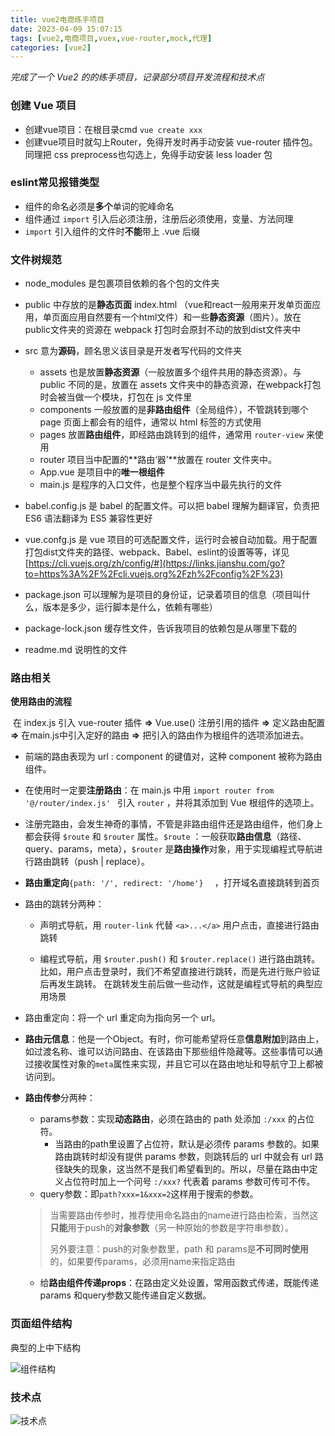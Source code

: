 ```yaml
---
title: vue2电商练手项目
date: 2023-04-09 15:07:15
tags: [vue2,电商项目,vuex,vue-router,mock,代理]
categories: [vue2]
---
```


*完成了一个 Vue2 的的练手项目，记录部分项目开发流程和技术点*

### 创建 Vue 项目

+ 创建vue项目：在根目录cmd `vue create xxx`
+ 创建vue项目时就勾上Router，免得开发时再手动安装 vue-router 插件包。同理把 css preprocess也勾选上，免得手动安装 less loader 包



### eslint常见报错类型

+ 组件的命名必须是**多个**单词的驼峰命名
+ 组件通过 `import` 引入后必须注册，注册后必须使用，变量、方法同理
+ `import` 引入组件的文件时**不能**带上 .vue 后缀



### 文件树规范

+ node_modules 是包裹项目依赖的各个包的文件夹
+ public 中存放的是**静态页面** index.html （vue和react一般用来开发单页面应用，单页面应用自然要有一个html文件）和一些**静态资源**（图片）。放在public文件夹的资源在 webpack 打包时会原封不动的放到dist文件夹中

+ src 意为**源码**，顾名思义该目录是开发者写代码的文件夹
  + assets 也是放置**静态资源**（一般放置多个组件共用的静态资源）。与 public 不同的是，放置在 assets 文件夹中的静态资源，在webpack打包时会被当做一个模块，打包在 js 文件里
  + components 一般放置的是**非路由组件**（全局组件），不管跳转到哪个 page 页面上都会有的组件，通常以 html 标签的方式使用
  + pages 放置**路由组件**，即经路由跳转到的组件，通常用 `router-view` 来使用
  + router 项目当中配置的**路由‘器’**放置在 router 文件夹中。
  + App.vue 是项目中的**唯一根组件**
  + main.js 是程序的入口文件，也是整个程序当中最先执行的文件
+ babel.config.js 是 babel 的配置文件。可以把 babel 理解为翻译官，负责把 ES6 语法翻译为 ES5 兼容性更好
+ vue.confg.js 是 vue 项目的可选配置文件，运行时会被自动加载。用于配置打包dist文件夹的路径、webpack、Babel、eslint的设置等等，详见[https://cli.vuejs.org/zh/config/#](https://links.jianshu.com/go?to=https%3A%2F%2Fcli.vuejs.org%2Fzh%2Fconfig%2F%23)
+ package.json 可以理解为是项目的身份证，记录着项目的信息（项目叫什么，版本是多少，运行脚本是什么，依赖有哪些）
+ package-lock.json 缓存性文件，告诉我项目的依赖包是从哪里下载的
+ readme.md 说明性的文件



### 路由相关

**使用路由的流程**

​		在 index.js 引入 vue-router 插件 **=>** Vue.use() 注册引用的插件 **=>** 定义路由配置 **=>** 在main.js中引入定好的路由 **=>** 把引入的路由作为根组件的选项添加进去。

+ 前端的路由表现为 url : component 的键值对，这种 component 被称为路由组件。

+ 在使用时一定要**注册路由**：在 main.js 中用 `import router from '@/router/index.js' ` 引入 `router` ，并将其添加到 Vue 根组件的选项上。

+ 注册完路由，会发生神奇的事情，不管是非路由组件还是路由组件，他们身上都会获得 `$route` 和 `$router` 属性。`$route` ：一般获取**路由信息**（路径、query、params，meta），`$router` 是**路由操作**对象，用于实现编程式导航进行路由跳转（push | replace）。

+ **路由重定向**`{path: '/', redirect: '/home'}  ` ，打开域名直接跳转到首页

+ 路由的跳转分两种：

  + 声明式导航，用 `router-link` 代替 `<a>...</a>` 用户点击，直接进行路由跳转	

  + 编程式导航，用 `$router.push()` 和 `$router.replace()` 进行路由跳转。比如，用户点击登录时，我们不希望直接进行跳转，而是先进行账户验证后再发生跳转。  在跳转发生前后做一些动作，这就是编程式导航的典型应用场景

+ 路由重定向：将一个 url 重定向为指向另一个 url。

+ **路由元信息**：他是一个Object。有时，你可能希望将任意**信息附加**到路由上，如过渡名称、谁可以访问路由、在该路由下那些组件隐藏等。这些事情可以通过接收属性对象的`meta`属性来实现，并且它可以在路由地址和导航守卫上都被访问到。

+ **路由传参**分两种：

  + params参数：实现**动态路由**，必须在路由的 path 处添加 `:/xxx` 的占位符。
    + 当路由的path里设置了占位符，默认是必须传 params 参数的。如果路由跳转时却没有提供 params 参数，则跳转后的 url 中就会有 url 路径缺失的现象，这当然不是我们希望看到的。所以，尽量在路由中定义占位符时加上一个问号 `:/xxx?` 代表着 params 参数可传可不传。
  + query参数：即`path?xxx=1&xxx=2`这样用于搜索的参数。

  > 当需要路由传参时，推荐使用命名路由的name进行路由检索，当然这**只能**用于push的**对象参数**（另一种原始的参数是字符串参数）。
  >
  > 另外要注意：push的对象参数里，path 和 params是**不可同时使用**的，如果要传params，必须用name来指定路由

  + 给**路由组件传递props**：在路由定义处设置，常用函数式传递，既能传递 params 和query参数又能传递自定义数据。



### 页面组件结构

典型的上中下结构

![组件结构](http://182.44.49.100:34/images/2023/05/06/99a042307be2e6e58cd703214d0c07a4.png)



### 技术点

![技术点](http://182.44.49.100:34/images/2023/05/06/7801634e91006adb2b0a329401f8cbba.png)
